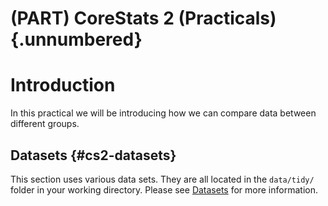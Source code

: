 # (PART) CoreStats 2 (Practicals) {.unnumbered}

# Introduction
In this practical we will be introducing how we can compare data between different groups.

## Datasets {#cs2-datasets}
This section uses various data sets. They are all located in the `data/tidy/` folder in your working directory. Please see [Datasets](#index-datasets) for more information.
